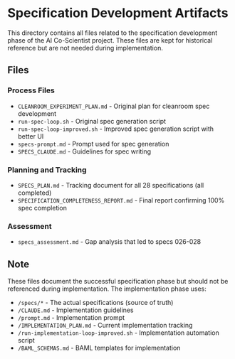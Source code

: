 # Specification Development Artifacts

This directory contains all files related to the specification development phase of the AI Co-Scientist project. These files are kept for historical reference but are not needed during implementation.

## Files

### Process Files
- `CLEANROOM_EXPERIMENT_PLAN.md` - Original plan for cleanroom spec development
- `run-spec-loop.sh` - Original spec generation script
- `run-spec-loop-improved.sh` - Improved spec generation script with better UI
- `specs-prompt.md` - Prompt used for spec generation
- `SPECS_CLAUDE.md` - Guidelines for spec writing

### Planning and Tracking
- `SPECS_PLAN.md` - Tracking document for all 28 specifications (all completed)
- `SPECIFICATION_COMPLETENESS_REPORT.md` - Final report confirming 100% spec completion

### Assessment
- `specs_assessment.md` - Gap analysis that led to specs 026-028

## Note

These files document the successful specification phase but should not be referenced during implementation. The implementation phase uses:
- `/specs/*` - The actual specifications (source of truth)
- `/CLAUDE.md` - Implementation guidelines
- `/prompt.md` - Implementation prompt
- `/IMPLEMENTATION_PLAN.md` - Current implementation tracking
- `/run-implementation-loop-improved.sh` - Implementation automation script
- `/BAML_SCHEMAS.md` - BAML templates for implementation